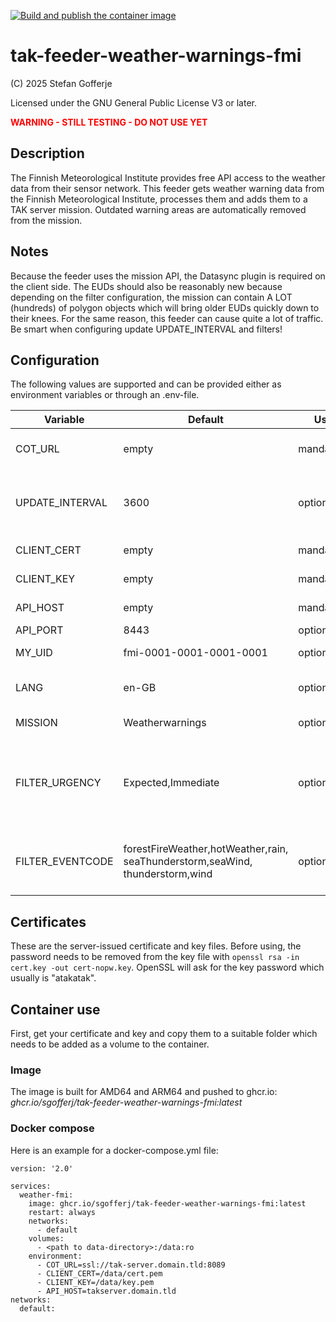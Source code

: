
[![Build and publish the container image](https://github.com/sgofferj/tak-feeder-weather-warnings-fmi/actions/workflows/actions.yml/badge.svg)](https://github.com/sgofferj/tak-feeder-weather-warnings-fmi/actions/workflows/actions.yml)

# tak-feeder-weather-warnings-fmi

(C) 2025 Stefan Gofferje

Licensed under the GNU General Public License V3 or later.

<strong style="color: red;">WARNING - STILL TESTING - DO NOT USE YET</strong>

## Description
The Finnish Meteorological Institute provides free API access to the weather data from their sensor network. This feeder gets
weather warning data from the Finnish Meteorological Institute, processes them and adds them to a TAK server mission. Outdated
warning areas are automatically removed from the mission.


## Notes
Because the feeder uses the mission API, the Datasync plugin is required on the client side. The EUDs should also be reasonably
new because depending on the filter configuration, the mission can contain A LOT (hundreds) of polygon objects which will bring
older EUDs quickly down to their knees.
For the same reason, this feeder can cause quite a lot of traffic. Be smart when configuring update UPDATE_INTERVAL and filters!

## Configuration
The following values are supported and can be provided either as environment variables or through an .env-file.

| Variable | Default | Use | Purpose |
|----------|---------|-----|---------|
| COT_URL | empty | mandatory | TAK server full URL, e.g. ssl://takserver:8089 |
| UPDATE_INTERVAL | 3600 | optional | Interval between data updates in seconds - how often should we get data? |
| CLIENT_CERT | empty | mandatory | User certificate in PEM format |
| CLIENT_KEY | empty | mandatory | User certificate key file in PEM format |
| API_HOST | empty | mandatory | host or IP for the TAK server API |
| API_PORT | 8443 | optional | TAK server API port |
| MY_UID | fmi-0001-0001-0001-0001 | optional | Sets the UID used by the feeder |
| LANG | en-GB | optional | Feed language to be fetched (en-GB, fi-FI, sv-FI) |
| MISSION | Weatherwarnings | optional | Name of the mission |
| FILTER_URGENCY | Expected,Immediate | optional | Case-sensitive, comma-separated list of urgency codes filter for. Available codes: Immediate, Expected, Future. |
| FILTER_EVENTCODE | forestFireWeather,hotWeather,rain,<br>seaThunderstorm,seaWind,<br>thunderstorm,wind | optional | Case-sensitive, comma-separated list of event codes to filter for. Default includes all known. |


## Certificates
These are the server-issued certificate and key files. Before using, the password needs to be removed from the key file with `openssl rsa -in cert.key -out cert-nopw.key`. OpenSSL will ask for the key password which usually is "atakatak".

## Container use
First, get your certificate and key and copy them to a suitable folder which needs to be added as a volume to the container.

### Image
The image is built for AMD64 and ARM64 and pushed to ghcr.io: *ghcr.io/sgofferj/tak-feeder-weather-warnings-fmi:latest*

### Docker compose
Here is an example for a docker-compose.yml file:
```
version: '2.0'

services:
  weather-fmi:
    image: ghcr.io/sgofferj/tak-feeder-weather-warnings-fmi:latest
    restart: always
    networks:
      - default
    volumes:
      - <path to data-directory>:/data:ro
    environment:
      - COT_URL=ssl://tak-server.domain.tld:8089
      - CLIENT_CERT=/data/cert.pem
      - CLIENT_KEY=/data/key.pem
      - API_HOST=takserver.domain.tld
networks:
  default:
